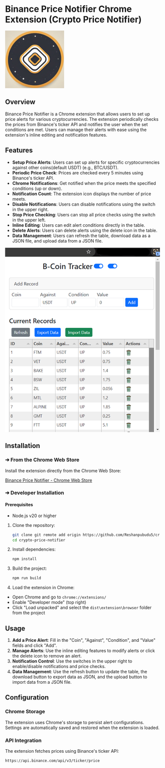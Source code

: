 # Binance Price Notifier Chrome Extension (Crypto Price Notifier)

![Logo](readme%2Flogo.png)

## Overview

Binance Price Notifier is a Chrome extension that allows users to set up price alerts for various cryptocurrencies. The extension periodically checks the prices from Binance's ticker API and notifies the user when the set conditions are met. Users can manage their alerts with ease using the extension's inline editing and notification features.

## Features

- **Setup Price Alerts**: Users can set up alerts for specific cryptocurrencies against other coins(default USDT) (e.g., BTC/USDT).
- **Periodic Price Check**: Prices are checked every 5 minutes using Binance's ticker API.
- **Chrome Notifications**: Get notified when the price meets the specified conditions (up or down).
- **Notification Count**: The extension icon displays the number of price meets.
- **Disable Notifications**: Users can disable notifications using the switch in the upper right.
- **Stop Price Checking**: Users can stop all price checks using the switch in the upper left.
- **Inline Editing**: Users can edit alert conditions directly in the table.
- **Delete Alerts**: Users can delete alerts using the delete icon in the table.
- **Data Management**: Users can refresh the table, download data as a JSON file, and upload data from a JSON file.

![1.png](readme%2F1.png)

## Installation

### ➔ From the Chrome Web Store

Install the extension directly from the Chrome Web Store:

[Binance Price Notifier - Chrome Web Store](https://chrome.google.com/webstore/detail/<extension-id>)

### ➔ Developer Installation

#### Prerequisites

- Node.js v20 or higher
1. Clone the repository:
    ```bash
    git clone git remote add origin https://github.com/Reshanpubudu5/crypto-price-notifier.git
    cd crypto-price-notifier
    ```

2. Install dependencies:
    ```bash
    npm install
    ```

3. Build the project:
    ```bash
    npm run build
    ```

4. Load the extension in Chrome:
  - Open Chrome and go to `chrome://extensions/`
  - Enable "Developer mode" (top right)
  - Click "Load unpacked" and select the `dist\extension\browser` folder from the project

## Usage

1. **Add a Price Alert**: Fill in the "Coin", "Against", "Condition", and "Value" fields and click "Add".
2. **Manage Alerts**: Use the inline editing features to modify alerts or click the delete icon to remove an alert.
3. **Notification Control**: Use the switches in the upper right to enable/disable notifications and price checks.
4. **Data Management**: Use the refresh button to update the table, the download button to export data as JSON, and the upload button to import data from a JSON file.

## Configuration

### Chrome Storage

The extension uses Chrome's storage to persist alert configurations. Settings are automatically saved and restored when the extension is loaded.

### API Integration

The extension fetches prices using Binance's ticker API:
```plaintext
https://api.binance.com/api/v3/ticker/price
